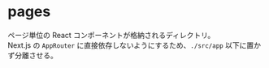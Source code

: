 # pages
ページ単位の React コンポーネントが格納されるディレクトリ。  
Next.js の `AppRouter` に直接依存しないようにするため、`./src/app` 以下に置かず分離させる。
